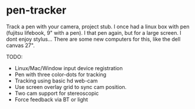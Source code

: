 # pen-tracker

Track a pen with your camera, project stub. 
I once had a linux box with pen (fujitsu lifebook, 9" with a pen). 
I that pen again, but for a large screen. I dont enjoy stylus... 
There are some new computers for this, like the dell canvas 27".

TODO: 
- Linux/Mac/Window input device registration
- Pen with three color-dots for tracking
- Tracking using basic hd web-cam 
- Use screen overlay grid to sync cam position. 
- Two cam support for stereoscopic
- Force feedback via BT or light
